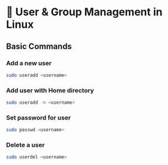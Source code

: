 # 👤 User & Group Management in Linux

## Basic Commands

### Add a new user
```bash
sudo useradd <username>
```


### Add user with Home directory
```bash
sudo useradd -m <username>
```


### Set password for user
```bash
sudo passwd <username>
```


### Delete a user
```bash
sudo userdel <username>
```

